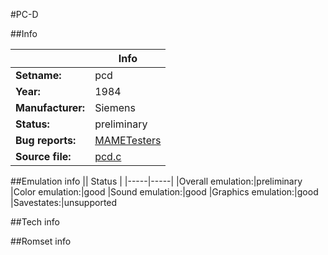 #PC-D

##Info

||Info|
|-----|-----|
|**Setname:**|pcd
|**Year:**|1984
|**Manufacturer:**|Siemens
|**Status:**|preliminary
|**Bug reports:**|[MAMETesters](http://mametesters.org/view_all_set.php?type=1&temporary=y&search=pcd.c)
|**Source file:**|[pcd.c](https://github.com/mamedev/mame/blob/master/src/mess/drivers/pcd.c)

##Emulation info
|| Status |
|-----|-----|
|Overall emulation:|preliminary
|Color emulation:|good
|Sound emulation:|good
|Graphics emulation:|good
|Savestates:|unsupported

##Tech info

##Romset info

<!--- START OF EDITED COMMENT DO NOT TOUCH TEXT ABOVE-->
